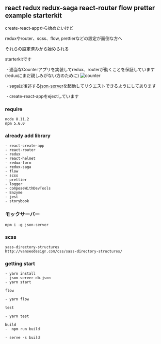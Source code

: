 ## react redux redux-saga react-router flow pretter example starterkit

create-react-appから始めたいけど

reduxやrouter、scss、flow, prettierなどの設定が面倒な方へ

それらの設定済みから始められる

starterkitです

・適当なCounterアプリを実装してredux、routerが動くことを保証しています(reduxにまだ親しみがない方のために)
![counter](http://kenjimorita.jp/wp-content/uploads/2018/06/redu.gif)

・sagaは後述する[json-server](https://github.com/typicode/json-server)を起動してリクエストできるようにしてあります

・create-react-appをejectしています


### require

```
node 8.11.2
npm 5.6.0
```

### already add library

```
- react-create-app
- react-router
- redux
- react-helmet
- redux-form
- redux-saga
- flow
- scss
- prettier
- logger
- composeWithDevTools
- Enzyme
- jest
- storybook
```

### モックサーバー

```
npm i -g json-server
```

### scss

```
sass-directory-structures
http://vanseodesign.com/css/sass-directory-structures/
```

### getting start

```
- yarn install
- json-server db.json
- yarn start

flow

- yarn flow

test

- yarn test

build
-  npm run build

- serve -s build

```

